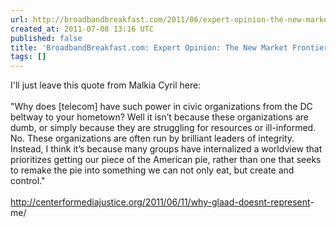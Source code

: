 ```yaml
---
url: http://broadbandbreakfast.com/2011/06/expert-opinion-the-new-market-frontier-in-technology/
created_at: 2011-07-08 13:16 UTC
published: false
title: 'BroadbandBreakfast.com: Expert Opinion: The New Market Frontier in Technology'
tags: []
---
```


I'll just leave this quote from Malkia Cyril here:<br><br>"Why does [telecom] have such power in civic organizations from the DC beltway to your hometown? Well it isn’t because these organizations are dumb, or simply because they are struggling for resources or ill-informed. No. These organizations are often run by brilliant leaders of integrity. Instead, I think it’s because many groups have internalized a worldview that prioritizes getting our piece of the American pie, rather than one that seeks to remake the pie into something we can not only eat, but create and control."<br><br><a href="http://centerformediajustice.org/2011/06/11/why-glaad-doesnt-represent-me/">http://centerformediajustice.org/2011/06/11/why-glaad-doesnt-represent<wbr>-me/</a>

